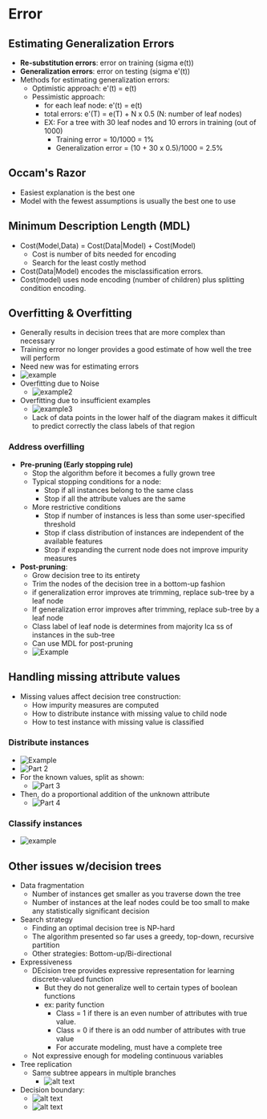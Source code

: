 # Error

## Estimating Generalization Errors

- **Re-substitution errors**: error on training (sigma e(t))
- **Generalization errors**: error on testing (sigma e'(t))
- Methods for estimating generalization errors:
  - Optimistic approach: e'(t) = e(t)
  - Pessimistic approach:
    - for each leaf node: e'(t) = e(t)
    - total errors: e'(T) = e(T) + N x 0.5 (N: number of leaf nodes)
    - EX: For a tree with 30 leaf nodes and 10 errors in training (out of 1000)
      - Training error = 10/1000 = 1%
      - Generalization error = (10 + 30 x 0.5)/1000 = 2.5%

## Occam's Razor

- Easiest explanation is the best one
- Model with the fewest assumptions is usually the best one to use

## Minimum Description Length (MDL)

- Cost(Model,Data) = Cost(Data|Model) + Cost(Model)
  - Cost is number of bits needed for encoding
  - Search for the least costly method
- Cost(Data|Model) encodes the misclassification errors.
- Cost(model) uses node encoding (number of children) plus splitting condition encoding.

## Overfitting & Overfitting

- Generally results in decision trees that are more complex than necessary
- Training error no longer provides a good estimate of how well the tree will perform
- Need new was for estimating errors
- ![example](img/3/issueclassex.png)
- Overfitting due to Noise
  - ![example2](img/3/issueclassex2.png)
- Overfitting due to insufficient examples
  - ![example3](img/3/issueclassex3.png)
  - Lack of data points in the lower half of the diagram makes it difficult to predict correctly the class labels of that region

### Address overfilling

- **Pre-pruning (Early stopping rule)**
  - Stop the algorithm before it becomes a fully grown tree
  - Typical stopping conditions for a node:
    - Stop if all instances belong to the same class
    - Stop if all the attribute values are the same
  - More restrictive conditions
    - Stop if number of instances is less than some user-specified threshold
    - Stop if class distribution of instances are independent of the available features
    - Stop if expanding the current node does not improve impurity measures
- **Post-pruning**:
  - Grow decision tree to its entirety
  - Trim the nodes of the decision tree in a bottom-up fashion
  - if generalization error improves ate trimming, replace sub-tree by a leaf node
  - If generalization error improves after trimming, replace sub-tree by a leaf node
  - Class label of leaf node is determines from majority lca ss of instances in the sub-tree
  - Can use MDL for post-pruning
  - ![Example](img/3/postpruningex.png)

## Handling missing attribute values

- Missing values affect decision tree construction:
  - How impurity measures are computed
  - How to distribute instance with missing value to child node
  - How to test instance with missing value is classified

### Distribute instances

- ![Example](img/3/missingattrex.png)
- ![Part 2](img/3/missingattrexp2.png)
- For the known values, split as shown:
  - ![Part 3](img/3/missingattrexp3.png)
- Then, do a proportional addition of the unknown attribute
  - ![Part 4](img/3/missingattrexp4.png)

### Classify instances

- ![example](img/3/missingclassex.png)


## Other issues w/decision trees

- Data fragmentation
  - Number of instances get smaller as you traverse down the tree
  - Number of instances at the leaf nodes could be too small to make any statistically significant decision
- Search strategy
  - Finding an optimal decision tree is NP-hard
  - The algorithm presented so far uses a greedy, top-down, recursive partition
  - Other strategies: Bottom-up/Bi-directional
- Expressiveness
  - DEcision tree provides expressive representation for learning discrete-valued function
    - But they do not generalize well to certain types of boolean functions
    - ex: parity function
      - Class = 1 if there is an even number of attributes with true value.
      - Class = 0 if there is an odd number of attributes with true value
      - For accurate modeling, must have a complete tree
  - Not expressive enough for modeling continuous variables
- Tree replication
  - Same subtree appears in multiple branches
    - ![alt text](img/3/treerepl.png)
- Decision boundary:
  - ![alt text](img/3/decisionboundry.png)
  - ![alt text](img/3/decisionboundry2.png)
